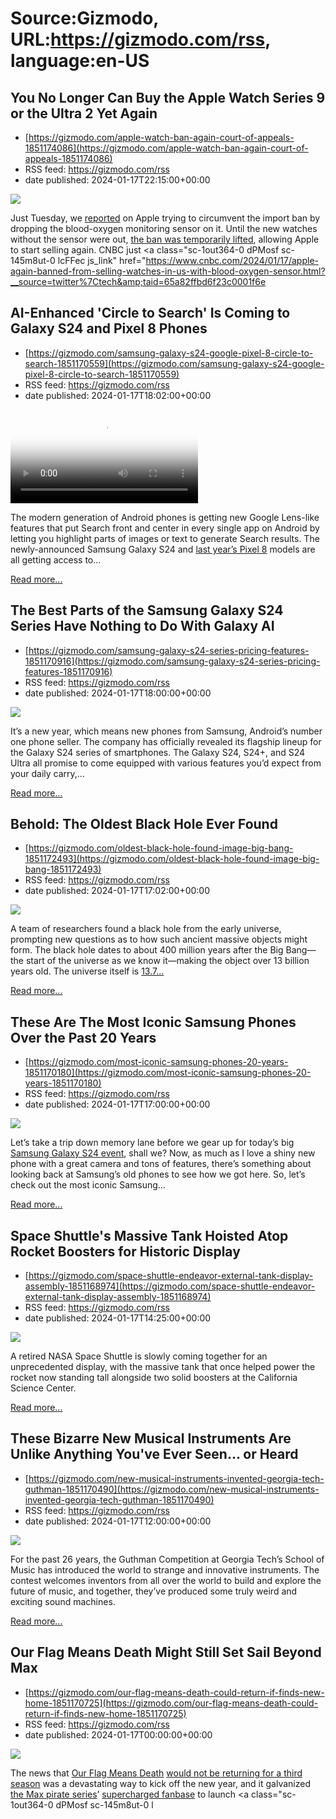 # Source:Gizmodo, URL:https://gizmodo.com/rss, language:en-US

## You No Longer Can Buy the Apple Watch Series 9 or the Ultra 2 Yet Again
 - [https://gizmodo.com/apple-watch-ban-again-court-of-appeals-1851174086](https://gizmodo.com/apple-watch-ban-again-court-of-appeals-1851174086)
 - RSS feed: https://gizmodo.com/rss
 - date published: 2024-01-17T22:15:00+00:00

<img class="type:primaryImage" src="https://i.kinja-img.com/image/upload/c_fit,q_80,w_636/a853ae16f47578a29207e4936d9ebbfe.jpg" /><p>Just Tuesday, we <a class="sc-1out364-0 dPMosf sc-145m8ut-0 lcFFec js_link" href="https://gizmodo.com/apple-watch-ditches-feature-sidestep-import-ban-masimo-1851168649">reported</a> on Apple trying to circumvent the import ban by dropping the blood-oxygen monitoring sensor on it. Until the new watches without the sensor were out, <a class="sc-1out364-0 dPMosf sc-145m8ut-0 lcFFec js_link" href="https://www.macworld.com/article/2189609/apple-can-sell-apple-watches-again-as-court-temporarily-lifts-ban.html" rel="noopener noreferrer" target="_blank">the ban was temporarily lifted</a>, allowing Apple  to start selling again. CNBC just <a class="sc-1out364-0 dPMosf sc-145m8ut-0 lcFFec js_link" href="https://www.cnbc.com/2024/01/17/apple-again-banned-from-selling-watches-in-us-with-blood-oxygen-sensor.html?__source=twitter%7Ctech&amp;taid=65a82ffbd6f23c0001f6e

## AI-Enhanced 'Circle to Search' Is Coming to Galaxy S24 and Pixel 8 Phones
 - [https://gizmodo.com/samsung-galaxy-s24-google-pixel-8-circle-to-search-1851170559](https://gizmodo.com/samsung-galaxy-s24-google-pixel-8-circle-to-search-1851170559)
 - RSS feed: https://gizmodo.com/rss
 - date published: 2024-01-17T18:02:00+00:00

<video loop="" poster="https://i.kinja-img.com/image/upload/c_fit,q_80,w_636/2a261d88845d765a6b22c573296e5488.jpg"><source src="https://i.kinja-img.com/image/upload/c_fit,q_80,w_636/2a261d88845d765a6b22c573296e5488.mp4" type="video/mp4" /></video><p>The modern generation of Android phones is getting new Google Lens-like  features that put Search front and center in every single app on Android by letting you highlight parts of images or text to generate Search results. The newly-announced Samsung Galaxy S24 and <a class="sc-1out364-0 dPMosf sc-145m8ut-0 lcFFec js_link" href="https://gizmodo.com/pixel-8-pro-review-1850916589">last year’s Pixel 8</a> models are all getting access to…</p><p><a href="https://gizmodo.com/samsung-galaxy-s24-google-pixel-8-circle-to-search-1851170559">Read more...</a></p>

## The Best Parts of the Samsung Galaxy S24 Series Have Nothing to Do With Galaxy AI
 - [https://gizmodo.com/samsung-galaxy-s24-series-pricing-features-1851170916](https://gizmodo.com/samsung-galaxy-s24-series-pricing-features-1851170916)
 - RSS feed: https://gizmodo.com/rss
 - date published: 2024-01-17T18:00:00+00:00

<img class="type:primaryImage" src="https://i.kinja-img.com/image/upload/c_fit,q_80,w_636/e567e871b2d9fa11c673c70eba18c445.jpg" /><p>It’s a new year, which means new phones from Samsung, Android’s number one phone seller. The company has officially revealed its flagship lineup for the Galaxy S24 series of smartphones. The Galaxy S24,  S24+, and S24 Ultra all promise to come equipped with various features you’d expect from your daily carry,…</p><p><a href="https://gizmodo.com/samsung-galaxy-s24-series-pricing-features-1851170916">Read more...</a></p>

## Behold: The Oldest Black Hole Ever Found
 - [https://gizmodo.com/oldest-black-hole-found-image-big-bang-1851172493](https://gizmodo.com/oldest-black-hole-found-image-big-bang-1851172493)
 - RSS feed: https://gizmodo.com/rss
 - date published: 2024-01-17T17:02:00+00:00

<img class="type:primaryImage" src="https://i.kinja-img.com/image/upload/c_fit,q_80,w_636/5978b146230daf3a6098d0637e33c60f.jpg" /><p>A team of researchers found a black hole from the early universe, prompting new questions as to how such ancient massive objects might form. The black hole dates to about 400 million years after the Big Bang—the start of the universe as we know it—making the object over 13 billion years old. The universe itself is <a class="sc-1out364-0 dPMosf sc-145m8ut-0 lcFFec js_link" href="https://gizmodo.com/astronomers-calculate-universe-s-age-with-atacama-deser-1845995635">13.7…</a></p><p><a href="https://gizmodo.com/oldest-black-hole-found-image-big-bang-1851172493">Read more...</a></p>

## These Are The Most Iconic Samsung Phones Over the Past 20 Years
 - [https://gizmodo.com/most-iconic-samsung-phones-20-years-1851170180](https://gizmodo.com/most-iconic-samsung-phones-20-years-1851170180)
 - RSS feed: https://gizmodo.com/rss
 - date published: 2024-01-17T17:00:00+00:00

<img class="type:primaryImage" src="https://i.kinja-img.com/image/upload/c_fit,q_80,w_636/83d058af28b72df1644dd45ab3451ba4.jpg" /><p>Let’s take a trip down memory lane before we gear up for today’s big <a class="sc-1out364-0 dPMosf sc-145m8ut-0 lcFFec js_link" href="https://gizmodo.com/samsung-galaxy-unpacked-where-to-watch-s24-ai-1851134461">Samsung Galaxy S24 event</a>, shall we? Now, as much as I love a shiny new phone with a great camera and tons of features, there’s something about looking back at Samsung’s old phones to see how we got here. So, let’s check out the most iconic Samsung…</p><p><a href="https://gizmodo.com/most-iconic-samsung-phones-20-years-1851170180">Read more...</a></p>

## Space Shuttle's Massive Tank Hoisted Atop Rocket Boosters for Historic Display
 - [https://gizmodo.com/space-shuttle-endeavor-external-tank-display-assembly-1851168974](https://gizmodo.com/space-shuttle-endeavor-external-tank-display-assembly-1851168974)
 - RSS feed: https://gizmodo.com/rss
 - date published: 2024-01-17T14:25:00+00:00

<img class="type:primaryImage" src="https://i.kinja-img.com/image/upload/c_fit,q_80,w_636/edd7127b441d92f7b7dd78df5b804e6c.jpg" /><p>A retired NASA Space Shuttle is slowly coming together for an unprecedented display, with the massive tank that once helped power the rocket now standing tall alongside two solid boosters  at the California Science Center.</p><p><a href="https://gizmodo.com/space-shuttle-endeavor-external-tank-display-assembly-1851168974">Read more...</a></p>

## These Bizarre New Musical Instruments Are Unlike Anything You've Ever Seen... or Heard
 - [https://gizmodo.com/new-musical-instruments-invented-georgia-tech-guthman-1851170490](https://gizmodo.com/new-musical-instruments-invented-georgia-tech-guthman-1851170490)
 - RSS feed: https://gizmodo.com/rss
 - date published: 2024-01-17T12:00:00+00:00

<img class="type:primaryImage" src="https://i.kinja-img.com/image/upload/c_fit,q_80,w_636/98e242e577c8184ff50e80cd59ff7ca1.png" /><p>For the past 26 years, the Guthman Competition at Georgia Tech’s School of Music has introduced the world to strange and innovative instruments. The contest welcomes inventors from all over the world to build and explore the future of music, and together, they’ve produced some truly weird and exciting sound machines.<br /></p><p><a href="https://gizmodo.com/new-musical-instruments-invented-georgia-tech-guthman-1851170490">Read more...</a></p>

## Our Flag Means Death Might Still Set Sail Beyond Max
 - [https://gizmodo.com/our-flag-means-death-could-return-if-finds-new-home-1851170725](https://gizmodo.com/our-flag-means-death-could-return-if-finds-new-home-1851170725)
 - RSS feed: https://gizmodo.com/rss
 - date published: 2024-01-17T00:00:00+00:00

<img class="type:primaryImage" src="https://i.kinja-img.com/image/upload/c_fit,q_80,w_636/3812271a5eedaec4b4eb7951df350c8f.jpg" /><p>The news that <a class="sc-1out364-0 dPMosf sc-145m8ut-0 lcFFec js_link" href="https://gizmodo.com/our-flag-means-death-season-two-review-taika-waititi-1850882220">Our Flag Means Death</a> <a class="sc-1out364-0 dPMosf sc-145m8ut-0 lcFFec js_link" href="https://gizmodo.com/our-flag-means-death-canceled-max-warner-bros-streaming-1851151705">would not be returning for a third season</a> was a devastating way to kick off the new year, and it galvanized <a class="sc-1out364-0 dPMosf sc-145m8ut-0 lcFFec js_link" href="https://gizmodo.com/our-flag-means-death-steddyhands-david-jenkins-intervie-1850908609">the Max pirate series</a>’ <a class="sc-1out364-0 dPMosf sc-145m8ut-0 lcFFec js_link" href="https://gizmodo.com/our-flag-means-death-s2-finale-izzy-hands-death-fandom-1850978817">supercharged fanbase</a> to launch <a class="sc-1out364-0 dPMosf sc-145m8ut-0 l

